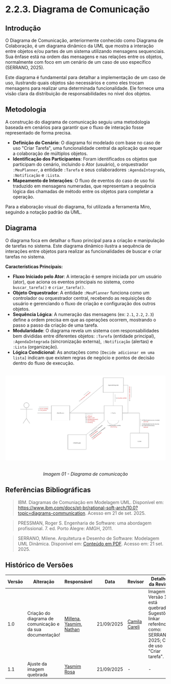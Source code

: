 # 2.2.3. Diagrama de Comunicação

## Introdução

O Diagrama de Comunicação, anteriormente conhecido como Diagrama de Colaboração, é um diagrama dinâmico da UML que mostra a interação entre objetos e/ou partes de um sistema utilizando mensagens sequenciais. Sua ênfase está na ordem das mensagens e nas relações entre os objetos, normalmente com foco em um cenário de um caso de uso específico (SERRANO, 2025).

Este diagrama é fundamental para detalhar a implementação de um caso de uso, ilustrando quais objetos são necessários e como eles trocam mensagens para realizar uma determinada funcionalidade. Ele fornece uma visão clara da distribuição de responsabilidades no nível dos objetos.

## Metodologia

A construção do diagrama de comunicação seguiu uma metodologia baseada em cenários para garantir que o fluxo de interação fosse representado de forma precisa.

- **Definição do Cenário**: O diagrama foi modelado com base no caso de uso "Criar Tarefa", uma funcionalidade central da aplicação que requer a colaboração de múltiplos objetos.
- **Identificação dos Participantes**: Foram identificados os objetos que participam do cenário, incluindo o Ator (usuário), o orquestrador `:MeuPlanner`, a entidade `:Tarefa` e seus colaboradores `:AgendaIntegrada`, `:Notificação` e `:Lista`.
- **Mapeamento de Interações**: O fluxo de eventos do caso de uso foi traduzido em mensagens numeradas, que representam a sequência lógica das chamadas de método entre os objetos para completar a operação.

Para a elaboração visual do diagrama, foi utilizada a ferramenta Miro, seguindo a notação padrão da UML.

## Diagrama
O diagrama foca em detalhar o fluxo principal para a criação e manipulação de tarefas no sistema.
Este diagrama dinâmico ilustra a sequência de interações entre objetos para realizar as funcionalidades de buscar e criar tarefas no sistema.

**Características Principais:**

* **Fluxo Iniciado pelo Ator**: A interação é sempre iniciada por um usuário (ator), que aciona os eventos principais no sistema, como `buscar_tarefa()` e `criar_tarefa()`.
* **Objeto Orquestrador**: A entidade `:MeuPlanner` funciona como um controlador ou orquestrador central, recebendo as requisições do usuário e gerenciando o fluxo de criação e configuração dos outros objetos.
* **Sequência Lógica**: A numeração das mensagens (ex: `2.1`, `2.2`, `2.3`) define a ordem precisa em que as operações ocorrem, mostrando o passo a passo da criação de uma tarefa.
* **Modularidade**: O diagrama revela um sistema com responsabilidades bem divididas entre diferentes objetos: `:Tarefa` (entidade principal), `:AgendaIntegrada` (sincronização externa), `:Notificação` (alertas) e `:Lista` (organização).
* **Lógica Condicional**: As anotações como `[Decide adicionar em uma lista]` indicam que existem regras de negócio e pontos de decisão dentro do fluxo de execução.

<div align="center">
  <img src="../Assets/comunicação.png" width="800" alt="Diagrama de Comunicação">
  <p><em>Imagem 01 - Diagrama de comunicação </em></p>
</div>



## Referências Bibliográficas

> IBM. Diagramas de Comuniação em Modelagem UML. Disponível em: https://www.ibm.com/docs/pt-br/rational-soft-arch/10.0?topic=diagrams-communication. Acesso em 21 de set. 2025.

> PRESSMAN, Roger S. Engenharia de Software: uma abordagem profissional. 7. ed. Porto Alegre: AMGH, 2011.

> SERRANO, Milene. Arquitetura e Desenho de Software: Modelagem UML Dinãmica. Disponível em: [Conteúdo em PDF](https://aprender3.unb.br/pluginfile.php/3178534/mod_page/content/1/Arquitetura%20e%20Desenho%20de%20Software%20-%20Aula%20Modelagem%20UML%20Din%C3%A2mica%20-%20Profa.%20Milene.pdf). Acesso em: 21 set. 2025.


## Histórico de Versões

| Versão | Alteração | Responsável | Data | Revisor |  Detalhes da Revisão | Data da Revisão |
|--------|-----------|-------------|------|---------|----------------------|-----------------|
| 1.0 |Criação do diagrama de comunicação e da sua documentação! |[Millena](https://github.com/MillenaQueiroz), [Yasmim](https://github.com/yaskisoba), [Nathan](https://github.com/nateejpg) | 21/09/2025 | [Camila Careli](https://github.com/camilascareli) | Imagem da Versão 1.0 está quebrada. <br> Sugestões: linkar referências, como: SERRANO, 2025; Caso de uso "Criar tarefa".  | 21/09/25 |
| 1.1 | Ajuste da imagem quebrada | [Yasmim Rosa](https://github.com/yaskisoba) | 21/09/2025 | - | -  | - |
